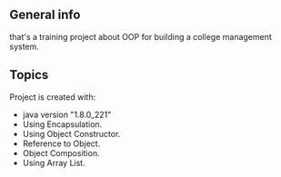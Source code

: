 ## General info
  that's a training project about OOP for building a college management system.
	
## Topics
Project is created with:
* java version "1.8.0_221" 
* Using Encapsulation.
* Using Object Constructor.
* Reference to Object.
* Object Composition.
* Using Array List.
	
